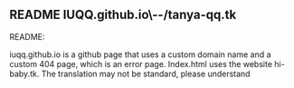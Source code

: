 README IUQQ.github.io\\--/tanya-qq.tk
-------------------------------------

README:

iuqq.github.io is a github page that uses a custom domain name and a custom 404 page, which is an error page. Index.html uses the website hi-baby.tk. The translation may not be standard, please understand
